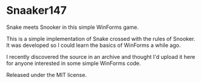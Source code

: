 # Snaaker147
Snake meets Snooker in this simple WinForms game.

This is a simple implementation of Snake crossed with the rules of Snooker.  It was developed so I could learn the basics of WinForms a while ago.  

I recently discovered the source in an archive and thought I'd upload it here for anyone interested in some simple WinForms code.

Released under the MIT license.
